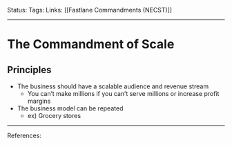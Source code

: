 Status:
Tags:
Links: [[Fastlane Commandments (NECST)]]
___
# The Commandment of Scale
## Principles
- The business should have a scalable audience and revenue stream
	-   You can’t make millions if you can’t serve millions or increase profit margins
- The business model can be repeated
	- ex) Grocery stores

___
References: